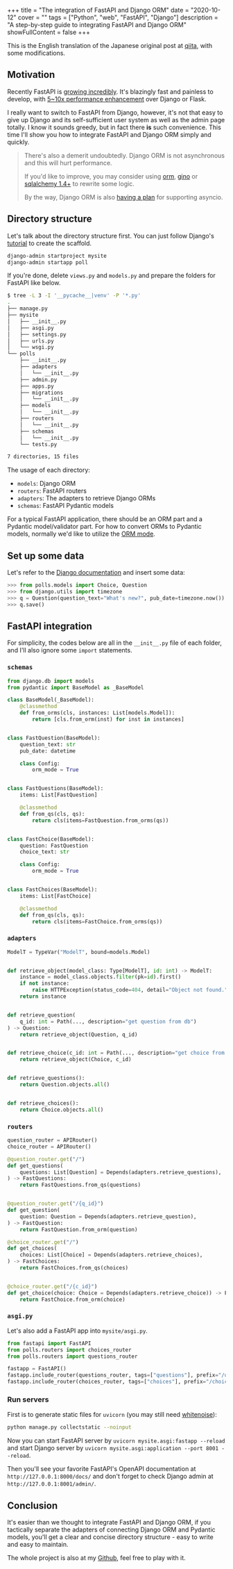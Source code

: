 +++
title = "The integration of FastAPI and Django ORM"
date = "2020-10-12"
cover = ""
tags = ["Python", "web", "FastAPI", "Django"]
description = "A step-by-step guide to integrating FastAPI and Django ORM"
showFullContent = false
+++

This is the English translation of the Japanese original post at [qiita](https://qiita.com/kigawas/items/80e48ccce98a35f65fff), with some modifications.

## Motivation

Recently FastAPI is [growing incredibly](https://star-history.t9t.io/#tiangolo/fastapi). It's blazingly fast and painless to develop, with [5~10x performance enhancement](https://www.techempower.com/benchmarks/#section=data-r20&hw=ph&test=fortune&l=zijzen-sf) over Django or Flask.

I really want to switch to FastAPI from Django, however, it's not that easy to give up Django and its self-sufficient user system as well as the admin page totally. I know it sounds greedy, but in fact there **is** such convenience. This time I'll show you how to integrate FastAPI and Django ORM simply and quickly.

> There's also a demerit undoubtedly. Django ORM is not asynchronous and this will hurt performance.
>
> If you'd like to improve, you may consider using [orm](https://github.com/encode/orm), [gino](https://github.com/python-gino/gino) or [sqlalchemy 1.4+](https://docs.sqlalchemy.org/en/14/orm/extensions/asyncio.html) to rewrite some logic.
>
> By the way, Django ORM is also [having a plan](https://docs.djangoproject.com/en/3.2/topics/async/) for supporting asyncio.

## Directory structure

Let's talk about the directory structure first. You can just follow Django's [tutorial](https://docs.djangoproject.com/en/3.2/intro/tutorial01/) to create the scaffold.

```bash
django-admin startproject mysite
django-admin startapp poll
```

If you're done, delete `views.py` and `models.py` and prepare the folders for FastAPI like below.

```bash
$ tree -L 3 -I '__pycache__|venv' -P '*.py'
.
├── manage.py
├── mysite
│   ├── __init__.py
│   ├── asgi.py
│   ├── settings.py
│   ├── urls.py
│   └── wsgi.py
└── polls
    ├── __init__.py
    ├── adapters
    │   └── __init__.py
    ├── admin.py
    ├── apps.py
    ├── migrations
    │   └── __init__.py
    ├── models
    │   └── __init__.py
    ├── routers
    │   └── __init__.py
    ├── schemas
    │   └── __init__.py
    └── tests.py

7 directories, 15 files
```

The usage of each directory:

- `models`: Django ORM
- `routers`: FastAPI routers
- `adapters`: The adapters to retrieve Django ORMs
- `schemas`: FastAPI Pydantic models

For a typical FastAPI application, there should be an ORM part and a Pydantic model/validator part. For how to convert ORMs to Pydantic models, normally we'd like to utilize the [ORM mode](https://pydantic-docs.helpmanual.io/usage/models/#orm-mode-aka-arbitrary-class-instances).

## Set up some data

Let's refer to the [Django documentation](https://docs.djangoproject.com/en/3.2/intro/tutorial02/) and insert some data:

```python
>>> from polls.models import Choice, Question
>>> from django.utils import timezone
>>> q = Question(question_text="What's new?", pub_date=timezone.now())
>>> q.save()
```

## FastAPI integration

For simplicity, the codes below are all in the `__init__.py` file of each folder, and I'll also ignore some `import` statements.

### `schemas`

```python
from django.db import models
from pydantic import BaseModel as _BaseModel

class BaseModel(_BaseModel):
    @classmethod
    def from_orms(cls, instances: List[models.Model]):
        return [cls.from_orm(inst) for inst in instances]


class FastQuestion(BaseModel):
    question_text: str
    pub_date: datetime

    class Config:
        orm_mode = True


class FastQuestions(BaseModel):
    items: List[FastQuestion]

    @classmethod
    def from_qs(cls, qs):
        return cls(items=FastQuestion.from_orms(qs))


class FastChoice(BaseModel):
    question: FastQuestion
    choice_text: str

    class Config:
        orm_mode = True


class FastChoices(BaseModel):
    items: List[FastChoice]

    @classmethod
    def from_qs(cls, qs):
        return cls(items=FastChoice.from_orms(qs))
```

### `adapters`

```python
ModelT = TypeVar("ModelT", bound=models.Model)


def retrieve_object(model_class: Type[ModelT], id: int) -> ModelT:
    instance = model_class.objects.filter(pk=id).first()
    if not instance:
        raise HTTPException(status_code=404, detail="Object not found.")
    return instance


def retrieve_question(
    q_id: int = Path(..., description="get question from db")
) -> Question:
    return retrieve_object(Question, q_id)


def retrieve_choice(c_id: int = Path(..., description="get choice from db")):
    return retrieve_object(Choice, c_id)


def retrieve_questions():
    return Question.objects.all()


def retrieve_choices():
    return Choice.objects.all()
```

### `routers`

```python
question_router = APIRouter()
choice_router = APIRouter()

@question_router.get("/")
def get_questions(
    questions: List[Question] = Depends(adapters.retrieve_questions),
) -> FastQuestions:
    return FastQuestions.from_qs(questions)


@question_router.get("/{q_id}")
def get_question(
    question: Question = Depends(adapters.retrieve_question),
) -> FastQuestion:
    return FastQuestion.from_orm(question)

@choice_router.get("/")
def get_choices(
    choices: List[Choice] = Depends(adapters.retrieve_choices),
) -> FastChoices:
    return FastChoices.from_qs(choices)


@choice_router.get("/{c_id}")
def get_choice(choice: Choice = Depends(adapters.retrieve_choice)) -> FastChoice:
    return FastChoice.from_orm(choice)
```

### `asgi.py`

Let's also add a FastAPI app into `mysite/asgi.py`.

```python
from fastapi import FastAPI
from polls.routers import choices_router
from polls.routers import questions_router

fastapp = FastAPI()
fastapp.include_router(questions_router, tags=["questions"], prefix="/question")
fastapp.include_router(choices_router, tags=["choices"], prefix="/choice")
```

### Run servers

First is to generate static files for `uvicorn` (you may still need [whitenoise](https://whitenoise.evans.io/en/stable/)):

```bash
python manage.py collectstatic --noinput
```

Now you can start FastAPI server by `uvicorn mysite.asgi:fastapp --reload` and start Django server by `uvicorn mysite.asgi:application --port 8001 --reload`.

Then you'll see your favorite FastAPI's OpenAPI documentation at `http://127.0.0.1:8000/docs/` and don't forget to check Django admin at `http://127.0.0.1:8001/admin/`.

## Conclusion

It's easier than we thought to integrate FastAPI and Django ORM, if you tactically separate the adapters of connecting Django ORM and Pydantic models, you'll get a clear and concise directory structure - easy to write and easy to maintain.

The whole project is also at my [Github](https://github.com/kigawas/fastapi-django), feel free to play with it.
